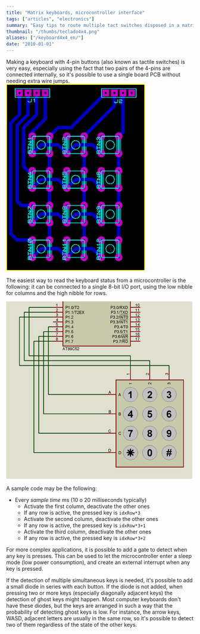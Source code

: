 ```yaml
---
title: "Matrix keyboards, microcontroller interface"
tags: ["articles", "electronics"]
summary: "Easy tips to route multiple tact switches disposed in a matrix configuration."
thumbnail: "/thumbs/teclado4x4.png"
aliases: ["/keyboard4x4_en/"]
date: "2010-01-01"
---
```

Making a keyboard with 4-pin buttons (also known as tactile switches) is very easy, especially using the fact that two pairs of the 4-pins are connected internally, so it's possible to use a single board PCB without needing extra wire jumps.
![3x4 keyboard schematic](/images/keypad_lyt.png)

The easiest way to read the keyboard status from a microcontroller is the following: it can be connected to a single 8-bit I/O port, using the low nibble for columns and the high nibble for rows.

![3x4 keyboard connection for microcontroller](/images/keypad_conn.png)

A sample code may be the following:

* Every *sample time* ms (10 o 20 milliseconds typically)
	* Activate the first column, deactivate the other ones
	* If any row is active, the pressed key is `idxRow*3`
	* Activate the second column, deactivate the other ones
	* If any row is active, the pressed key is `idxRow*3+1`
	* Activate the third column, deactivate the other ones
	* If any row is active, the pressed key is `idxRow*3+2`
	
For more complex applications, it is possible to add a gate to detect when any key is presses. This can be used to let the microcontroller enter a sleep mode (low power consumption), and create an external interrupt when any key is pressed.

If the detection of multiple simultaneous keys is needed, it's possible to add a small diode in series with each button. If the diode is not added, when pressing two or more keys (especially diagonally adjacent keys) the detection of ghost keys might happen. Most computer keyboards don't have these diodes, but the keys are arranged in such a way that the probability of detecting ghost keys is low. For instance, the arrow keys, WASD, adjacent letters are usually in the same row, so it's possible to detect two of them regardless of the state of the other keys.
